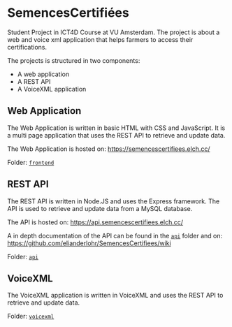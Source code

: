 # SemencesCertifiées

Student Project in ICT4D Course at VU Amsterdam. The project is about a web and voice xml application that helps farmers to access their certifications. 

The projects is structured in two components: 
- A web application
- A REST API
- A VoiceXML application

## Web Application

The Web Application is written in basic HTML with CSS and JavaScript. It is a multi page application that uses the REST API to retrieve and update data.

The Web Application is hosted on: https://semencescertifiees.elch.cc/

Folder: [`frontend`](frontend)

## REST API

The REST API is written in Node.JS and uses the Express framework. The API is used to retrieve and update data from a MySQL database. 

The API is hosted on: https://api.semencescertifiees.elch.cc/

A in depth documentation of the API can be found in the [`api`](api) folder and on: https://github.com/elianderlohr/SemencesCertifiees/wiki

Folder: [`api`](api)

## VoiceXML

The VoiceXML application is written in VoiceXML and uses the REST API to retrieve and update data. 

Folder: [`voicexml`](voicexml)